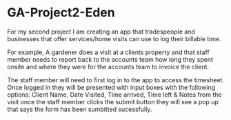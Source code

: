 # GA-Project2-Eden

For my second project I am creating an app that tradespeople and businesses that offer services/home visits can use to log their billable time. 

For example, A gardener does a visit at a clients property and that staff member needs to report back to the accounts team how long they spent onsite and where they were for the accounts team to invoice the client.

The staff member will need to first log in to the app to access the timesheet. Once logged in they will be presented with input boxes with the following options: Client Name, Date Visited, Time arrived, Time left & Notes from the visit once the staff member clicks the submit button they will see a pop up that says the form has been sumbitted sucessfully.     
